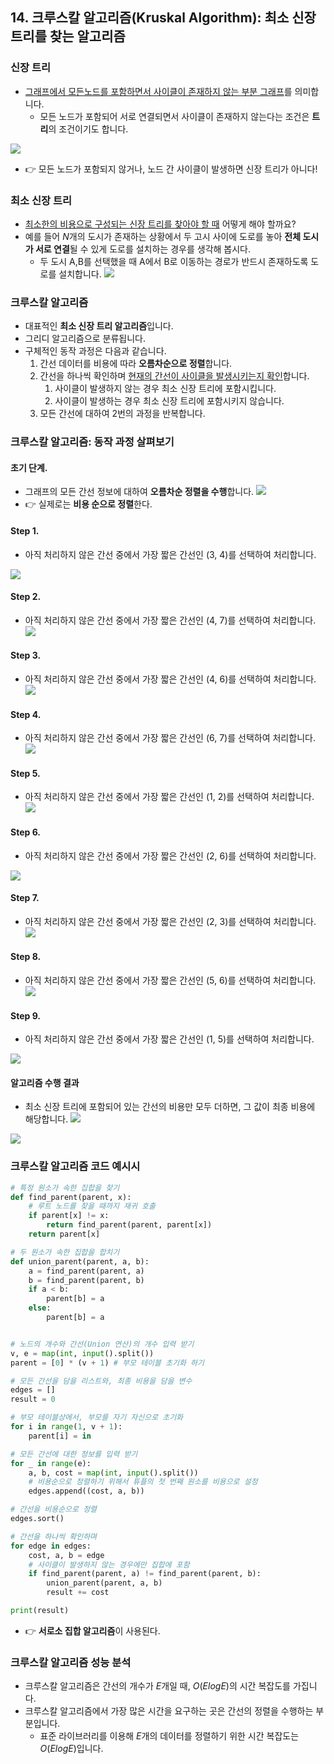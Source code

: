 ## 14. 크루스칼 알고리즘(Kruskal Algorithm): 최소 신장 트리를 찾는 알고리즘

### 신장 트리
- <u>그래프에서 모든노드를 포함하면서 사이클이 존재하지 않는 부분 그래프</u>를 의미합니다.
	- 모든 노드가 포함되어 서로 연결되면서 사이클이 존재하지 않는다는 조건은 **트리**의 조건이기도 합니다. 

![](14.%20Kruskal.png)
- 👉 모든 노드가 포함되지 않거나, 노드 간 사이클이 발생하면 신장 트리가 아니다!

### 최소 신장 트리 
- <u>최소한의 비용으로 구성되는 신장 트리를 찾아야 할 때</u> 어떻게 해야 할까요?
- 예를 들어 $N$개의 도시가 존재하는 상황에서 두 고시 사이에 도로를 놓아 **전체 도시가 서로 연결**될 수 있게 도로를 설치하는 경우를 생각해 봅시다.
	- 두 도시 A,B를 선택했을 때 A에서 B로 이동하는 경로가 반드시 존재하도록 도로를 설치합니다.
![](14.%20Kruskal-1.png)

### 크루스칼 알고리즘
- 대표적인 **최소 신장 트리 알고리즘**입니다. 
- 그리디 알고리즘으로 분류됩니다. 
- 구체적인 동작 과정은 다음과 같습니다. 
	1. 간선 데이터를 비용에 따라 **오름차순으로 정렬**합니다. 
	2. 간선을 하나씩 확인하며 <u>현재의 간선이 사이클을 발생시키는지 확인</u>합니다.
		1) 사이클이 발생하지 않는 경우 최소 신장 트리에 포함시킵니다. 
		2) 사이클이 발생하는 경우 최소 신장 트리에 포함시키지 않습니다.
	3. 모든 간선에 대하여 2번의 과정을 반복합니다. 


### 크루스칼 알고리즘: 동작 과정 살펴보기
#### 초기 단계.
- 그래프의 모든 간선 정보에 대하여 **오름차순 정렬을 수행**합니다. 
![](14.%20Kruskal-2.png)
- 👉 실제로는 **비용 순으로 정렬**한다. 

#### Step 1. 
- 아직 처리하지 않은 간선 중에서 가장 짧은 간선인 (3, 4)를 선택하여 처리합니다. 

![](14.%20Kruskal-3.png)

#### Step 2. 
- 아직 처리하지 않은 간선 중에서 가장 짧은 간선인 (4, 7)를 선택하여 처리합니다. 
![](14.%20Kruskal-4.png)

#### Step 3. 
- 아직 처리하지 않은 간선 중에서 가장 짧은 간선인 (4, 6)를 선택하여 처리합니다. 
![](14.%20Kruskal-5.png)

#### Step 4. 
- 아직 처리하지 않은 간선 중에서 가장 짧은 간선인 (6, 7)를 선택하여 처리합니다. 
![](14.%20Kruskal-6.png)


#### Step 5. 
- 아직 처리하지 않은 간선 중에서 가장 짧은 간선인 (1, 2)를 선택하여 처리합니다. 
![](14.%20Kruskal-7.png)


#### Step 6. 
- 아직 처리하지 않은 간선 중에서 가장 짧은 간선인 (2, 6)를 선택하여 처리합니다. 

![](14.%20Kruskal-8.png)


#### Step 7. 
- 아직 처리하지 않은 간선 중에서 가장 짧은 간선인 (2, 3)를 선택하여 처리합니다. 
![](14.%20Kruskal-9.png)

#### Step 8. 
- 아직 처리하지 않은 간선 중에서 가장 짧은 간선인 (5, 6)를 선택하여 처리합니다. 
![](14.%20Kruskal-10.png)


#### Step 9. 
- 아직 처리하지 않은 간선 중에서 가장 짧은 간선인 (1, 5)를 선택하여 처리합니다. 

![](14.%20Kruskal-11.png)

#### 알고리즘 수행 결과
- 최소 신장 트리에 포함되어 있는 간선의 비용만 모두 더하면, 그 값이 최종 비용에 해당합니다. 
![](14.%20Kruskal-12.png)

![](14.%20Kruskal-13.png)

### 크루스칼 알고리즘 코드 예시시
```python
# 특정 원소가 속한 집합을 찾기 
def find_parent(parent, x):
	# 루트 노드를 찾을 때까지 재귀 호출
	if parent[x] != x:
		return find_parent(parent, parent[x])
	return parent[x]

# 두 원소가 속한 집합을 합치기
def union_parent(parent, a, b):
	a = find_parent(parent, a)
	b = find_parent(parent, b)
	if a < b:
		parent[b] = a
	else:
		parent[b] = a


# 노드의 개수와 간선(Union 연산)의 개수 입력 받기
v, e = map(int, input().split())
parent = [0] * (v + 1) # 부모 테이블 초기화 하기

# 모든 간선을 담을 리스트와, 최종 비용을 담을 변수
edges = []
result = 0

# 부모 테이블상에서, 부모를 자기 자신으로 초기화 
for i in range(1, v + 1):
	parent[i] = in

# 모든 간선에 대한 정보를 입력 받기
for _ in range(e):
	a, b, cost = map(int, input().split())
	# 비용순으로 정렬하기 위해서 튜플의 첫 번째 원소를 비용으로 설정
	edges.append((cost, a, b))

# 간선을 비용순으로 정렬
edges.sort()

# 간선을 하나씩 확인하며
for edge in edges:
	cost, a, b = edge
	# 사이클이 발생하지 않는 경우에만 집합에 포함
	if find_parent(parent, a) != find_parent(parent, b):
		union_parent(parent, a, b)
		result += cost

print(result)
```

- 👉 **서로소 집합 알고리즘**이 사용된다.

### 크루스칼 알고리즘 성능 분석
- 크루스칼 알고리즘은 간선의 개수가 $E$개일 때, $O(ElogE)$의 시간 복잡도를 가집니다.
- 크루스칼 알고리즘에서 가장 많은 시간을 요구하는 곳은 간선의 정렬을 수행하는 부분입니다. 
	- 표준 라이브러리를 이용해 $E$개의 데이터를 정렬하기 위한 시간 복잡도는 $O(ElogE)$입니다.

